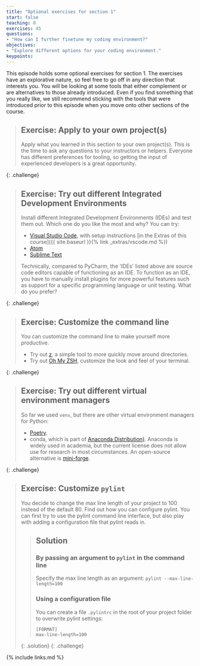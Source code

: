 ```yaml
---
title: "Optional exercises for section 1"
start: false
teaching: 0
exercises: 45
questions:
- "How can I further finetune my coding environment?"
objectives:
- "Explore different options for your coding environment."
keypoints:
---
```


This episode holds some optional exercises for section 1. 
The exercises have an explorative nature, so feel free to go off in any direction that interests you.
You will be looking at some tools that either complement or are alternatives to those already introduced.
Even if you find something that you really like,
we still recommend sticking with the tools that were introduced prior to this episode when you move onto other sections of the course.

> ## Exercise: Apply to your own project(s)
> Apply what you learned in this section to your own project(s). 
> This is the time to ask any questions to your instructors or helpers.
> Everyone has different preferences for tooling, so getting the input of experienced developers is a great opportunity.
> 
{: .challenge}

> ## Exercise: Try out different Integrated Development Environments
> Install different Integrated Development Environments (IDEs) and test them out.
> Which one do you like the most and why?
> You can try: 
> - [Visual Studio Code](https://code.visualstudio.com/), with setup instructions [in the Extras of this course]({{ site.baseurl }}{% link _extras/vscode.md %})
> - [Atom](https://atom-editor.cc/)
> - [Sublime Text](https://www.sublimetext.com/)
> 
> Technically, compared to PyCharm, the 'IDEs' listed above are source code editors capable of functioning as an IDE.
> To function as an IDE, you have to manually install plugins for more powerful features 
> such as support for a specific programming language or unit testing. What do you prefer?
> 
{: .challenge}

> ## Exercise: Customize the command line
> You can customize the command line to make yourself more productive.
> - Try out [z](https://github.com/rupa/z), a simple tool to more quickly move around directories.
> - Try out [Oh My ZSH](https://ohmyz.sh/), customize the look and feel of your terminal.
> 
{: .challenge}

> ## Exercise: Try out different virtual environment managers
> So far we used `venv`, but there are other virtual environment managers for Python:
> - [Poetry](https://python-poetry.org/).
> - conda, which is part of [Anaconda Distribution)](https://www.anaconda.com/download). 
> Anaconda is widely used in academia, but the current license does not allow use for research in most circumstances. 
> An open-source alternative is [mini-forge](https://github.com/conda-forge/miniforge).
> 
{: .challenge}

> ## Exercise: Customize `pylint`
> You decide to change the max line length of your project to 100 instead of the default 80. 
> Find out how you can configure pylint. You can first try to use the pylint command line interface, 
> but also play with adding a configuration file that pylint reads in.
>
>> ## Solution
>> ### By passing an argument to `pylint` in the command line
>> Specify the max line length as an argument: `pylint --max-line-length=100`
>>
>> ### Using a configuration file
>> You can create a file `.pylintrc` in the root of your project folder to overwrite pylint settings:
>> ```
>> [FORMAT]
>> max-line-length=100
>> ```
> {: .solution}
{: .challenge}




{% include links.md %}
